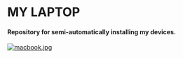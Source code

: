 # MY LAPTOP

#### Repository for semi-automatically installing my devices.

[![macbook.jpg](https://i.postimg.cc/SxFW7mgp/macbook.jpg)](https://postimg.cc/2VGbCNpH)
